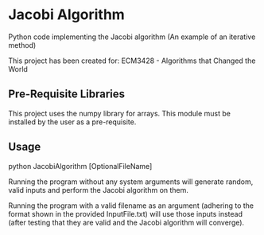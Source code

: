 
# Jacobi Algorithm

Python code implementing the Jacobi algorithm (An example of an iterative method)

This project has been created for: 
ECM3428 - Algorithms that Changed the World


## Pre-Requisite Libraries

This project uses the numpy library for arrays. This module must be installed by the user as a pre-requisite.


## Usage

python JacobiAlgorithm [OptionalFileName]

Running the program without any system arguments will generate random, valid inputs and perform the Jacobi algorithm on them.

Running the program with a valid filename as an argument (adhering to the format shown in the provided InputFile.txt) 
will use those inputs instead (after testing that they are valid and the Jacobi algorithm will converge).